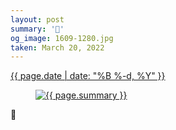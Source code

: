 ```yaml
---
layout: post
summary: '🥰'
og_image: 1609-1280.jpg
taken: March 20, 2022
---
```


<div class="post">
 <time>
  <a href="/1609">
   {{ page.date | date: "%B %-d, %Y" }}
  </a>
 </time>
 <a href="/1609">
  <figure data-taken="3/20/2022">
   <img alt="{{ page.summary }}" sizes="(min-width: 700px) 50vw, calc(100vw - 2rem)" src="{{ site.assets_url }}/1609-640.jpg" srcset="{{ site.assets_url }}/1609-320.jpg 320w, {{ site.assets_url }}/1609-640.jpg 640w, {{ site.assets_url }}/1609-960.jpg 960w, {{ site.assets_url }}/1609-1280.jpg 1280w"/>
  </figure>
 </a>
 <span>
  🥰
 </span>
</div>
